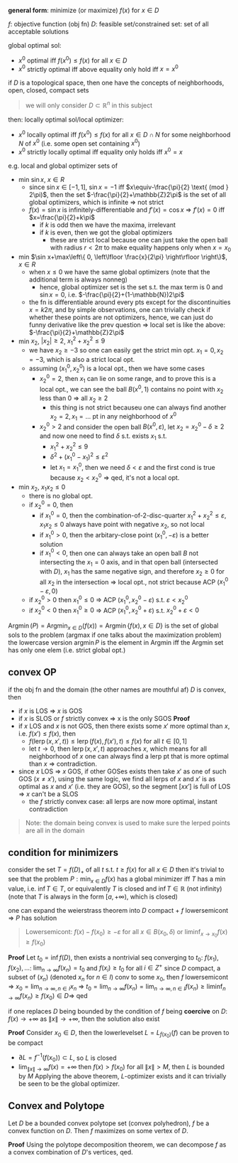 **general form**: minimize (or maximize) $f(x)$ for $x\in D$

$f$: objective function (obj fn)
$D$: feasible set/constrained set: set of all acceptable solutions

global optimal sol:
- $x^{0}$ optimal iff $f(x^{0})\leq f(x)$ for all $x\in D$
- $x^{0}$ strictly optimal iff above equality only hold iff $x=x^{0}$

if $D$ is a topological space, then one have the concepts of neighborhoods, open, closed, compact sets
>we will only consider $D\subset \mathbb{R}^{n}$ in this subject

then:
locally optimal sol/local optimizer:
- $x^{0}$ locally optimal iff $f(x^{0})\leq f(x)$ for all $x\in D \cap N$ for some neighborhood $N$ of $x^{0}$ (i.e. some open set containing $x^{0}$)
- $x^{0}$ strictly locally optimal iff equality only holds iff $x^{0}=x$

e.g. local and global optimizer sets of
- min $\sin x$, $x\in R$
	- since $\sin x\in[-1,1]$, $\sin x=-1$ iff $x\equiv-\frac{\pi}{2} \text{ (mod } 2\pi)$, then the set $-\frac{\pi}{2}+\mathbb{Z}2\pi$ is the set of all global optimizers, which is infinite => not strict
	- $f(x)=\sin x$ is infinitely-differentiable and $f'(x)=\cos x$ => $f'(x)=0$ iff $x=\frac{\pi}{2}+k\pi$
		- if $k$ is odd then we have the maxima, irrelevant
		- if $k$ is even, then we got the global optimizers
			- these are strict local because one can just take the open ball with radius $r<2\pi$ to make equality happens only when $x=x_{0}$
- min $\sin x+\max\left\{  0, \left\lfloor  \frac{x}{2\pi}  \right\rfloor  \right\}$, $x\in R$
	- when $x\leq0$ we have the same global optimizers (note that the additional term is always nonneg)
		- hence, global optimizer set is the set s.t. the max term is 0 and $\sin x=0$, i.e. $-\frac{\pi}{2}+(1-\mathbb{N})2\pi$
	- the fn is differentiable around every pts except for the discontinuities $x=k2\pi$, and by simple observations, one can trivially check if whether these points are not optimizers, hence, we can just do funny derivative like the prev question => local set is like the above: $-\frac{\pi}{2}+\mathbb{Z}2\pi$
- min $x_{2}$, $|x_{2}|\geq 2$, $x_{1}^{2}+x_{2}^{2}\leq 9$
	- we have $x_{2}\geq-3$ so one can easily get the strict min opt. $x_{1}=0,x_{2}=-3$, which is also a strict local opt.
	- assuming $(x_{1}^{0},x_{2}^{0})$ is a local opt., then we have some cases
		- $x^{0}_{2}=2$, then $x_{1}$ can lie on some range, and to prove this is a local opt., we can see the ball $B(x^{0}, 1)$ contains no point with $x_{2}$ less than 0 => all $x_{2}\geq 2$
			- this thing is not strict becauseu one can always find another $x_{2}=2,x_{1}=\dots$ pt in any neighborhood of $x^{0}$
		- $x^{0}_{2}>2$ and consider the open ball $B(x^{0},\varepsilon)$, let $x_{2}=x_{2}^{0}-\delta\geq2$ and now one need to find $\delta$ s.t. exists $x_{1}$ s.t.
			- $x_{1}^{2}+x_{2}^{2}\leq 9$
			- $\delta^{2}+(x^{0}_{1}-x_{1})^{2}\leq\varepsilon^{2}$
			- let $x_{1}=x^{0}_{1}$, then we need $\delta<\varepsilon$ and the first cond is true because $x_{2}<x^{0}_{2}$ => qed, it's not a local opt.
- min $x_{2}$, $x_{1}x_{2}\leq 0$
	- there is no global opt.
	- if $x^{0}_{2}=0$, then
		- if $x^{0}_{1}=0$, then the combination-of-2-disc-quarter $x_{1}^{2}+x_{2}^{2}\leq\varepsilon,x_{1}x_{2}\leq 0$ always have point with negative $x_{2}$, so not local
		- if $x_{1}^{0}>0$, then the arbitary-close point $(x^{0}_{1}, -\varepsilon)$ is a better solution
		- if $x^{0}_{1}<0$, then one can always take an open ball $B$ not intersecting the $x_{1}=0$ axis, and in that open ball (intersected with $D$), $x_{1}$ has the same negative sign, and therefore $x_{2}\geq 0$ for all $x_{2}$ in the intersection => local opt., not strict because ACP ($x^{0}_{1}-\varepsilon,0$)
	- if $x^{0}_{2} > 0$ then $x^{0}_{1}\leq 0$ => ACP $(x^{0}_{1},x^{0}_{2}-\varepsilon)$ s.t. $\varepsilon<x^{0}_{2}$
	- if $x^{0}_{2}<0$ then $x^{0}_{1}\geq 0$ => ACP ($x^{0}_{1}, x^{0}_{2}+\varepsilon$) s.t. $x^{0}_{2}+\varepsilon<0$

$\operatorname{Argmin}(P)=\operatorname{Argmin}_{x\in D}(f(x))=\operatorname{Argmin}\{ f(x),x\in D \}$ is the set of global sols to the problem (argmax if one talks about the maximization problem)
the lowercase version $\operatorname{argmin}P$ is the element in Argmin iff the Argmin set has only one elem (i.e. strict global opt.)

## convex OP
if the obj fn and the domain (the other names are mouthful af) $D$ is convex, then 
- if $x$ is LOS => $x$ is GOS
- if $x$ is SLOS or $f$ strictly convex => x is the only SGOS
**Proof**
- if $x$ LOS and $x$ is not GOS, then there exists some $x'$ more optimal than $x$, i.e. $f(x')\leq f(x)$, then
	- $f(\operatorname{lerp}(x,x',t))\leq \operatorname{lerp}(f(x),f(x'),t)\leq f(x)$ for all $t\in[0,1]$
	- let $t\to 0$, then $\operatorname{lerp}(x,x',t)$ approaches $x$, which means for all neighborhood of $x$ one can always find a lerp pt that is more optimal than $x$ => contradiction.
- since $x$ LOS => $x$ GOS, if other GOSes exists then take $x'$ as one of such GOS ($x\neq x'$), using the same logic, we find all lerps of $x$ and $x'$ is as optimal as $x$ and $x'$ (i.e. they are GOS), so the segment $[xx']$ is full of LOS => $x$ can't be a SLOS
	- the $f$ strictly convex case: all lerps are now more optimal, instant contradiction
>Note: the domain being convex is used to make sure the lerped points are all in the domain

## condition for minimizers
consider the set $T=f(D)_{+}$ of all $t$ s.t. $t\geq f(x)$ for all $x\in D$
then it's trivial to see that the problem $P: \min_{x\in D} f(x)$ has a global minimizer iff $T$ has a min value, i.e. $\inf T\in T$, or equivalently $T$ is closed and $\inf T \in \mathbb{R}$ (not infinity) (note that $T$ is always in the form $[a, +\infty)$, which is closed)

one can expand the weierstrass theorem into
$D$ compact + $f$ lowersemicont => $P$ has solution
>Lowersemicont: $f(x)-f(x_{0})\geq-\varepsilon$ for all $x\in B(x_{0}, \delta)$ or $\liminf_{x\to x_{0}}f(x)\geq f(x_{0})$

**Proof**
Let $t_{0}=\inf f(D)$, then exists a nontrivial seq converging to $t_{0}$: $f(x_{1}),f(x_{2}),\dots$: $\lim_{ n \to \infty } f(x_{n})=t_{0}$ and $f(x_{i})\geq t_{0}$ for all $i\in Z^{+}$
since $D$ compact, a subset of $(x_{n})$ (denoted $x_{n}$ for $n\in I$) conv to some $x_{0}$, then $f$ lowersemicont => $x_{0}=\lim_{ n \to \infty, n\in I } x_{n}$ => $t_{0} = \lim_{ n \to \infty }f(x_{n})=\lim_{ n \to \infty, n\in I } f(x_{n})\geq \liminf_{ n \to \infty } f(x_{n})\geq f(x_{0})\in D$=> qed

if one replaces $D$ being bounded by the condition of $f$ being **coercive** on $D$: $f(x)\to +\infty$ as $\|x\|\to +\infty$, then the solution also exist

**Proof**
Consider $x_{0}\in D$, then the lowerlevelset $L=L_{f(x_{0})}(f)$ can be proven to be compact
- $\partial L=f^{-1}(f(x_{0}))\subset L$, so $L$ is closed
- $\lim_{ \|x\| \to \infty } f(x)=+\infty$ then $f(x)>f(x_{0})$ for all $\|x\|>M$, then $L$ is bounded by $M$
Applying the above theorem, $L$-optimizer exists and it can trivially be seen to be the global optimizer.

## Convex and Polytope
Let $D$ be a bounded convex polytope set (convex polyhedron), $f$ be a convex function on $D$. Then $f$ maximizes on some vertex of $D$.

**Proof**
Using the polytope decomposition theorem, we can decompose $f$ as a convex combination of $D$'s vertices, qed.

